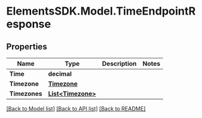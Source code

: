 # ElementsSDK.Model.TimeEndpointResponse

## Properties

Name | Type | Description | Notes
------------ | ------------- | ------------- | -------------
**Time** | **decimal** |  | 
**Timezone** | [**Timezone**](Timezone.md) |  | 
**Timezones** | [**List&lt;Timezone&gt;**](Timezone.md) |  | 

[[Back to Model list]](../README.md#documentation-for-models) [[Back to API list]](../README.md#documentation-for-api-endpoints) [[Back to README]](../README.md)


